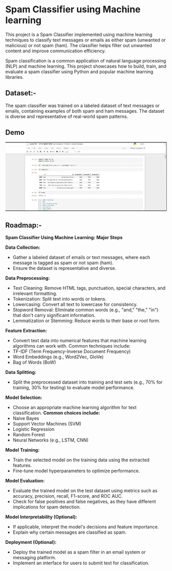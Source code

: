 
# Spam Classifier using Machine learning

This project is a Spam Classifier implemented using machine learning techniques to classify text messages or emails as either spam (unwanted or malicious) or not spam (ham). The classifier helps filter out unwanted content and improve communication efficiency.

Spam classification is a common application of natural language processing (NLP) and machine learning. This project showcases how to build, train, and evaluate a spam classifier using Python and popular machine learning libraries.


## Dataset:-

The spam classifier was trained on a labeled dataset of text messages or emails, containing examples of both spam and ham messages. The dataset is diverse and representative of real-world spam patterns.


## Demo

![Animated GIF](https://github.com/Hiteshydv001/Spam-Classifier-using-Machine-codeclause-learning/blob/main/Untitled%20video%20-%20Made%20with%20Clipchamp.gif)





## Roadmap:-

**Spam Classifier Using Machine Learning: Major Steps**

**Data Collection:**

- Gather a labeled dataset of emails or text messages, where each message is tagged as spam or not spam (ham).
- Ensure the dataset is representative and diverse.

**Data Preprocessing:**

- Text Cleaning: Remove HTML tags, punctuation, special characters, and irrelevant formatting.
- Tokenization: Split text into words or tokens.
- Lowercasing: Convert all text to lowercase for consistency.
- Stopword Removal: Eliminate common words (e.g., "and," "the," "in") that don't carry significant information.
- Lemmatization or Stemming: Reduce words to their base or root form.

**Feature Extraction:**

- Convert text data into numerical features that machine learning algorithms can work with. Common techniques include:
- TF-IDF (Term Frequency-Inverse Document Frequency)
- Word Embeddings (e.g., Word2Vec, GloVe)
- Bag of Words (BoW)

**Data Splitting:**

- Split the preprocessed dataset into training and test sets (e.g., 70% for training, 30% for testing) to evaluate model performance.

**Model Selection:**

- Choose an appropriate machine learning algorithm for text classification. 
**Common choices include:**
- Naive Bayes
- Support Vector Machines (SVM)
- Logistic Regression
- Random Forest
- Neural Networks (e.g., LSTM, CNN)

**Model Training:**

- Train the selected model on the training data using the extracted features.
- Fine-tune model hyperparameters to optimize performance.

**Model Evaluation:**

- Evaluate the trained model on the test dataset using metrics such as accuracy, precision, recall, F1-score, and ROC AUC.
- Check for false positives and false negatives, as they have different implications for spam detection.

**Model Interpretability (Optional):**

- If applicable, interpret the model's decisions and feature importance.
- Explain why certain messages are classified as spam.

**Deployment (Optional):**

- Deploy the trained model as a spam filter in an email system or messaging platform.
- Implement an interface for users to submit text for classification.





